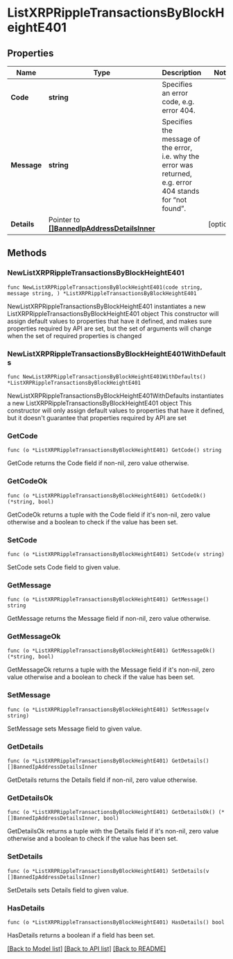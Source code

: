 # ListXRPRippleTransactionsByBlockHeightE401

## Properties

Name | Type | Description | Notes
------------ | ------------- | ------------- | -------------
**Code** | **string** | Specifies an error code, e.g. error 404. | 
**Message** | **string** | Specifies the message of the error, i.e. why the error was returned, e.g. error 404 stands for “not found”. | 
**Details** | Pointer to [**[]BannedIpAddressDetailsInner**](BannedIpAddressDetailsInner.md) |  | [optional] 

## Methods

### NewListXRPRippleTransactionsByBlockHeightE401

`func NewListXRPRippleTransactionsByBlockHeightE401(code string, message string, ) *ListXRPRippleTransactionsByBlockHeightE401`

NewListXRPRippleTransactionsByBlockHeightE401 instantiates a new ListXRPRippleTransactionsByBlockHeightE401 object
This constructor will assign default values to properties that have it defined,
and makes sure properties required by API are set, but the set of arguments
will change when the set of required properties is changed

### NewListXRPRippleTransactionsByBlockHeightE401WithDefaults

`func NewListXRPRippleTransactionsByBlockHeightE401WithDefaults() *ListXRPRippleTransactionsByBlockHeightE401`

NewListXRPRippleTransactionsByBlockHeightE401WithDefaults instantiates a new ListXRPRippleTransactionsByBlockHeightE401 object
This constructor will only assign default values to properties that have it defined,
but it doesn't guarantee that properties required by API are set

### GetCode

`func (o *ListXRPRippleTransactionsByBlockHeightE401) GetCode() string`

GetCode returns the Code field if non-nil, zero value otherwise.

### GetCodeOk

`func (o *ListXRPRippleTransactionsByBlockHeightE401) GetCodeOk() (*string, bool)`

GetCodeOk returns a tuple with the Code field if it's non-nil, zero value otherwise
and a boolean to check if the value has been set.

### SetCode

`func (o *ListXRPRippleTransactionsByBlockHeightE401) SetCode(v string)`

SetCode sets Code field to given value.


### GetMessage

`func (o *ListXRPRippleTransactionsByBlockHeightE401) GetMessage() string`

GetMessage returns the Message field if non-nil, zero value otherwise.

### GetMessageOk

`func (o *ListXRPRippleTransactionsByBlockHeightE401) GetMessageOk() (*string, bool)`

GetMessageOk returns a tuple with the Message field if it's non-nil, zero value otherwise
and a boolean to check if the value has been set.

### SetMessage

`func (o *ListXRPRippleTransactionsByBlockHeightE401) SetMessage(v string)`

SetMessage sets Message field to given value.


### GetDetails

`func (o *ListXRPRippleTransactionsByBlockHeightE401) GetDetails() []BannedIpAddressDetailsInner`

GetDetails returns the Details field if non-nil, zero value otherwise.

### GetDetailsOk

`func (o *ListXRPRippleTransactionsByBlockHeightE401) GetDetailsOk() (*[]BannedIpAddressDetailsInner, bool)`

GetDetailsOk returns a tuple with the Details field if it's non-nil, zero value otherwise
and a boolean to check if the value has been set.

### SetDetails

`func (o *ListXRPRippleTransactionsByBlockHeightE401) SetDetails(v []BannedIpAddressDetailsInner)`

SetDetails sets Details field to given value.

### HasDetails

`func (o *ListXRPRippleTransactionsByBlockHeightE401) HasDetails() bool`

HasDetails returns a boolean if a field has been set.


[[Back to Model list]](../README.md#documentation-for-models) [[Back to API list]](../README.md#documentation-for-api-endpoints) [[Back to README]](../README.md)


